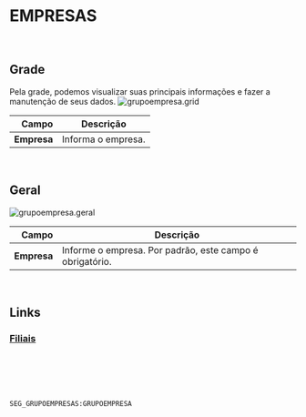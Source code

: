 # EMPRESAS
<br>

## Grade
Pela grade, podemos visualizar suas principais informações e fazer a manutenção de seus dados.
![grupoempresa.grid](https://raw.githubusercontent.com/netforcews/docs-siscom/master/geral/imagens/grupoempresa.grid.png)

Campo | Descrição
--:|---
**Empresa** | Informa o empresa.
<br>

## Geral
![grupoempresa.geral](https://raw.githubusercontent.com/netforcews/docs-siscom/master/geral/imagens/grupoempresa.geral.png)

Campo | Descrição
--:|---
**Empresa** | Informe o empresa. Por padrão, este campo é obrigatório.
<br>

## Links
### [Filiais](/geral/grupofilial.md)
<br>
<br>
<br>
<br>

```SEG_GRUPOEMPRESAS:GRUPOEMPRESA```
